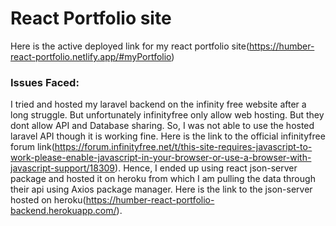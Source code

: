 # React Portfolio site

Here is the active deployed link for my react portfolio site(https://humber-react-portfolio.netlify.app/#myPortfolio)

### Issues Faced:

I tried and hosted my laravel backend on the infinity free website after a long struggle. But unfortunately infinityfree only allow web hosting. But they dont allow API and Database sharing. So, I was not able to use the hosted laravel API though it is working fine. Here is the link to the official infinityfree forum link(https://forum.infinityfree.net/t/this-site-requires-javascript-to-work-please-enable-javascript-in-your-browser-or-use-a-browser-with-javascript-support/18309). Hence, I ended up using react json-server package and hosted it on heroku from which I am pulling the data through their api using Axios package manager. Here is the link to the json-server hosted on heroku(https://humber-react-portfolio-backend.herokuapp.com/).


